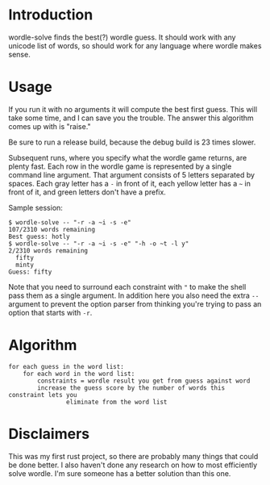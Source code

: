 # Introduction

wordle-solve finds the best(?) wordle guess. It should work with any unicode
list of words, so should work for any language where wordle makes sense.

# Usage

If you run it with no arguments it will compute the best first guess. This
will take some time, and I can save you the trouble. The answer this algorithm
comes up with is "raise."

Be sure to run a release build, because the debug build is 23 times slower.

Subsequent runs, where you specify what the wordle game returns, are plenty
fast. Each row in the wordle game is represented by a single command line
argument. That argument consists of 5 letters separated by spaces. Each gray
letter has a `-` in front of it, each yellow letter has a `~` in front of it,
and green letters don't have a prefix.

Sample session:
```
$ wordle-solve -- "-r -a ~i -s -e"
107/2310 words remaining
Best guess: hotly
$ wordle-solve -- "-r -a ~i -s -e" "-h -o ~t -l y"
2/2310 words remaining
  fifty
  minty
Guess: fifty
```
Note that you need to surround each constraint with `"` to make the shell pass
them as a single argument. In addition here you also need the extra `--`
argument to prevent the option parser from thinking you're trying to pass an
option that starts with `-r`.

# Algorithm

```
for each guess in the word list:
    for each word in the word list:
        constraints = wordle result you get from guess against word
        increase the guess score by the number of words this constraint lets you
                eliminate from the word list
```

# Disclaimers

This was my first rust project, so there are probably many things that could be
done better. I also haven't done any research on how to most efficiently solve
wordle. I'm sure someone has a better solution than this one.
